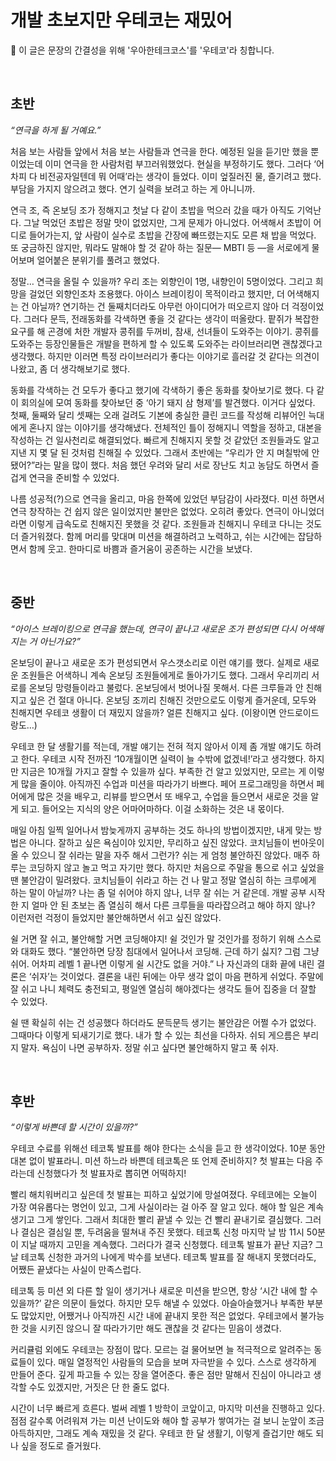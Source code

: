 # 개발 초보지만 우테코는 재밌어
📢 이 글은 문장의 간결성을 위해 '우아한테크코스'를 '우테코'라 칭합니다.

<br>

## 초반

*“연극을 하게 될 거예요.”*

처음 보는 사람들 앞에서 처음 보는 사람들과 연극을 한다. 예정된 일을 듣기만 했을 뿐이었는데 이미 연극을 한 사람처럼 부끄러워했었다. 현실을 부정하기도 했다. 그러다 ‘어차피 다 비전공자일텐데 뭐 어때’라는 생각이 들었다. 이미 엎질러진 물, 즐기려고 했다. 부담을 가지지 않으려고 했다. 연기 실력을 보려고 하는 게 아니니까.

연극 조, 즉 온보딩 조가 정해지고 첫날 다 같이 초밥을 먹으러 갔을 때가 아직도 기억난다. 그날 먹었던 초밥은 정말 맛이 없었지만, 그게 문제가 아니었다. 어색해서 초밥이 어디로 들어가는지, 앞 사람이 실수로 초밥을 간장에 빠뜨렸는지도 모른 채 밥을 먹었다. 또 궁금하진 않지만, 뭐라도 말해야 할 것 같아 하는 질문― MBTI 등 ―을 서로에게 물어보며 얼어붙은 분위기를 풀려고 했었다.

정말… 연극을 올릴 수 있을까? 우리 조는 외향인이 1명, 내향인이 5명이었다. 그리고 희망을 걸었던 외향인조차 조용했다. 아이스 브레이킹이 목적이라고 했지만, 더 어색해지는 건 아닐까? 연기하는 건 둘째치더라도 아무런 아이디어가 떠오르지 않아 더 걱정이었다. 그러다 문득, 전래동화를 각색하면 좋을 것 같다는 생각이 떠올랐다. 팥쥐가 복잡한 요구를 해 곤경에 처한 개발자 콩쥐를 두꺼비, 참새, 선녀들이 도와주는 이야기. 콩쥐를 도와주는 등장인물들은 개발을 편하게 할 수 있도록 도와주는 라이브러리면 괜찮겠다고 생각했다. 하지만 이러면 특정 라이브러리가 좋다는 이야기로 흘러갈 것 같다는 의견이 나왔고, 좀 더 생각해보기로 했다. 

동화를 각색하는 건 모두가 좋다고 했기에 각색하기 좋은 동화를 찾아보기로 했다. 다 같이 회의실에 모여 동화를 찾아보던 중 ‘아기 돼지 삼 형제’를 발견했다. 이거다 싶었다. 첫째, 둘째와 달리 셋째는 오래 걸려도 기본에 충실한 클린 코드를 작성해 리뷰어인 늑대에게 혼나지 않는 이야기를 생각해냈다. 전체적인 틀이 정해지니 역할을 정하고, 대본을 작성하는 건 일사천리로 해결되었다. 빠르게 친해지지 못할 것 같았던 조원들과도 알고 지낸 지 몇 달 된 것처럼 친해질 수 있었다. 그래서 초반에는 “우리가 안 지 며칠밖에 안 됐어?”라는 말을 많이 했다. 처음 했던 우려와 달리 서로 장난도 치고 농담도 하면서 즐겁게 연극을 준비할 수 있었다. 

나름 성공적(?)으로 연극을 올리고, 마음 한쪽에 있었던 부담감이 사라졌다. 미션 하면서 연극 창작하는 건 쉽지 않은 일이었지만 불만은 없었다. 오히려 좋았다. 연극이 아니었더라면 이렇게 급속도로 친해지진 못했을 것 같다. 조원들과 친해지니 우테코 다니는 것도 더 즐거워졌다. 함께 머리를 맞대며 미션을 해결하려고 노력하고, 쉬는 시간에는 잡담하면서 함께 웃고. 한마디로 바쁨과 즐거움이 공존하는 시간을 보냈다.

<br>

## 중반

*“아이스 브레이킹으로 연극을 했는데, 연극이 끝나고 새로운 조가 편성되면 다시 어색해지는 거 아닌가요?”*

온보딩이 끝나고 새로운 조가 편성되면서 우스갯소리로 이런 얘기를 했다. 실제로 새로운 조원들은 어색하니 계속 온보딩 조원들에게로 돌아가기도 했다. 그래서 우리끼리 서로를 온보딩 망령들이라고 불렀다. 온보딩에서 벗어나질 못해서. 다른 크루들과 안 친해지고 싶은 건 절대 아니다. 온보딩 조끼리 친해진 것만으로도 이렇게 즐거운데, 모두와 친해지면 우테코 생활이 더 재밌지 않을까? 얼른 친해지고 싶다. (이왕이면 안드로이드랑도…)

우테코 한 달 생활기를 적는데, 개발 얘기는 전혀 적지 않아서 이제 좀 개발 얘기도 하려고 한다. 우테코 시작 전까진 ‘10개월이면 실력이 늘 수밖에 없겠네!’라고 생각했다. 하지만 지금은 10개월 가지고 잘할 수 있을까 싶다. 부족한 건 알고 있었지만, 모르는 게 이렇게 많을 줄이야. 아직까진 수업과 미션을 따라가기 바쁘다. 페어 프로그래밍을 하면서 페어에게 많은 것을 배우고, 리뷰를 받으면서 또 배우고, 수업을 들으면서 새로운 것을 알게 되고. 들어오는 지식의 양은 어마어마하다. 이걸 소화하는 것은 내 몫이다. 

매일 아침 일찍 일어나서 밤늦게까지 공부하는 것도 하나의 방법이겠지만, 내게 맞는 방법은 아니다. 잘하고 싶은 욕심이야 있지만, 무리하고 싶진 않았다. 코치님들이 번아웃이 올 수 있으니 잘 쉬라는 말을 자주 해서 그런가? 쉬는 게 엄청 불안하진 않았다. 매주 하루는 코딩하지 않고 놀고 먹고 자기만 했다. 하지만 처음으로 주말을 통으로 쉬고 싶었을 땐 불안감이 밀려왔다. 코치님들이 쉬라고 하는 건 나 말고 정말 열심히 하는 크루에게 하는 말이 아닐까? 나는 좀 덜 쉬어야 하지 않나, 너무 잘 쉬는 거 같은데. 개발 공부 시작한 지 얼마 안 된 초보는 좀 열심히 해서 다른 크루들을 따라잡으려고 해야 하지 않나? 이런저런 걱정이 들었지만 불안해하면서 쉬고 싶진 않았다.

쉴 거면 잘 쉬고, 불안해할 거면 코딩해야지! 쉴 것인가 말 것인가를 정하기 위해 스스로와 대화도 했다. “불안하면 당장 침대에서 일어나서 코딩해. 근데 하기 싫지? 그럼 그냥 쉬어. 어차피 레벨 1 끝나면 이렇게 쉴 시간도 없을 거야.” 나 자신과의 대화 끝에 내린 결론은 ‘쉬자’는 것이었다. 결론을 내린 뒤에는 아무 생각 없이 마음 편하게 쉬었다. 주말에 잘 쉬고 나니 체력도 충전되고, 평일엔 열심히 해야겠다는 생각도 들어 집중을 더 잘할 수 있었다. 

쉴 땐 확실히 쉬는 건 성공했다 하더라도 문득문득 생기는 불안감은 어쩔 수가 없었다. 그때마다 이렇게 되새기기로 했다. 내가 할 수 있는 최선을 다하자. 쉬되 게으름은 부리지 말자. 욕심이 나면 공부하자. 정말 쉬고 싶다면 불안해하지 말고 푹 쉬자.

<br>

## 후반

*“이렇게 바쁜데 할 시간이 있을까?”*

우테코 수료를 위해선 테코톡 발표를 해야 한다는 소식을 듣고 한 생각이었다. 10분 동안 대본 없이 발표라니. 미션 하느라 바쁜데 테코톡은 또 언제 준비하지? 첫 발표는 다음 주라는데 신청했다가 첫 발표자로 뽑히면 어떡하지!

빨리 해치워버리고 싶은데 첫 발표는 피하고 싶었기에 망설여졌다. 우테코에는 오늘이 가장 여유롭다는 명언이 있고, 그게 사실이라는 걸 아주 잘 알고 있다. 해야 할 일은 계속 생기고 그게 쌓인다. 그래서 최대한 빨리 끝낼 수 있는 건 빨리 끝내기로 결심했다. 그러나 결심은 결심일 뿐, 두려움을 떨쳐내 주진 못했다. 테코톡 신청 마지막 날 밤 11시 50분이 지날 때까지 고민을 계속했다. 그러다가 결국 신청했다. 테코톡 발표가 끝난 지금? 그날 테코톡 신청한 과거의 나에게 박수를 보낸다. 테코톡 발표를 잘 해내지 못했더라도, 어쨌든 끝냈다는 사실이 만족스럽다. 

테코톡 등 미션 외 다른 할 일이 생기거나 새로운 미션을 받으면, 항상 ‘시간 내에 할 수 있을까?’ 같은 의문이 들었다. 하지만 모두 해낼 수 있었다. 아슬아슬했거나 부족한 부분도 많았지만, 어쨌거나 아직까진 시간 내에 끝내지 못한 적은 없었다. 우테코에서 불가능한 것을 시키진 않으니 잘 따라가기만 해도 괜찮을 것 같다는 믿음이 생겼다. 

커리큘럼 외에도 우테코는 장점이 많다. 모르는 걸 물어보면 늘 적극적으로 알려주는 동료들이 있다. 매일 열정적인 사람들의 모습을 보며 자극받을 수 있다. 스스로 생각하게 만들어 준다. 깊게 파고들 수 있는 장을 열어준다. 좋은 점만 말해서 진심이 아니라고 생각할 수도 있겠지만, 거짓은 단 한 줄도 없다.

시간이 너무 빠르게 흐른다. 벌써 레벨 1 방학이 코앞이고, 마지막 미션을 진행하고 있다. 점점 갈수록 어려워져 가는 미션 난이도와 해야 할 공부가 쌓여가는 걸 보니 눈앞이 조금 아득하지만, 그래도 계속 재밌을 것 같다. 우테코 한 달 생활기, 이렇게 즐겁기만 해도 되나 싶을 정도로 즐거웠다.
